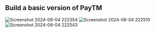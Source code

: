 
## Build a basic version of PayTM
![Screenshot 2024-08-04 222354](https://github.com/user-attachments/assets/e5e38234-a251-4b89-8b75-e26b027f8a56)
![Screenshot 2024-08-04 222510](https://github.com/user-attachments/assets/8cf47f26-ad21-4703-875e-f9b141c4a7a1)
![Screenshot 2024-08-04 222543](https://github.com/user-attachments/assets/f91e50f4-a190-453f-8e85-9982f65cb95b)
